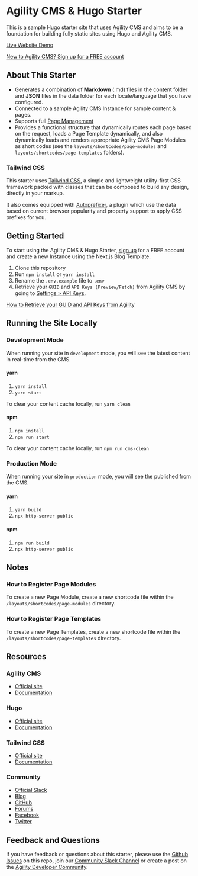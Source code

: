 # Agility CMS & Hugo Starter
This is a sample Hugo starter site that uses Agility CMS and aims to be a foundation for building fully static sites using Hugo and Agility CMS.

[Live Website Demo](https://agilitycms-hugo-starter.vercel.app)

[New to Agility CMS? Sign up for a FREE account](https://agilitycms.com/free)

## About This Starter

- Generates a combination of **Markdown** (.md) files in the content folder and **JSON** files in the data folder for each locale/language that you have configured.
- Connected to a sample Agility CMS Instance for sample content & pages.
- Supports full [Page Management](https://help.agilitycms.com/hc/en-us/articles/360055805831)
- Provides a functional structure that dynamically routes each page based on the request, loads a Page Template dynamically, and also dynamically loads and renders appropriate Agility CMS Page Modules as short codes (see the `layouts/shortcodes/page-modules` and `layouts/shortcodes/page-templates` folders).

### Tailwind CSS

This starter uses [Tailwind CSS](https://tailwindcss.com/), a simple and lightweight utility-first CSS framework packed with classes that can be composed to build any design, directly in your markup.

It also comes equipped with [Autoprefixer](https://www.npmjs.com/package/autoprefixer), a plugin which use the data based on current browser popularity and property support to apply CSS prefixes for you.

## Getting Started

To start using the Agility CMS & Hugo Starter, [sign up](https://agilitycms.com/free) for a FREE account and create a new Instance using the Next.js Blog Template.

1. Clone this repository
2. Run `npm install` or `yarn install`
3. Rename the `.env.example` file to `.env`
4. Retrieve your `GUID` and `API Keys (Preview/Fetch)` from Agility CMS by going to [Settings > API Keys](https://manager.agilitycms.com/settings/apikeys).

[How to Retrieve your GUID and API Keys from Agility](https://help.agilitycms.com/hc/en-us/articles/360031919212-Retrieving-your-API-Key-s-Guid-and-API-URL-)

## Running the Site Locally

### Development Mode

When running your site in `development` mode, you will see the latest content in real-time from the CMS.

#### yarn

1. `yarn install`
2. `yarn start`

To clear your content cache locally, run `yarn clean`

#### npm

1. `npm install`
2. `npm run start`

To clear your content cache locally, run `npm run cms-clean`


### Production Mode

When running your site in `production` mode, you will see the published from the CMS.

#### yarn

1. `yarn build`
2. `npx http-server public`

#### npm

1. `npm run build`
2. `npx http-server public`

## Notes

### How to Register Page Modules
To create a new Page Module, create a new shortcode file within the `/layouts/shortcodes/page-modules` directory.

### How to Register Page Templates
To create a new Page Templates, create a new shortcode file within the `/layouts/shortcodes/page-templates` directory.

## Resources

### Agility CMS
- [Official site](https://agilitycms.com)
- [Documentation](https://help.agilitycms.com/hc/en-us)

### Hugo
- [Official site](https://gohugo.io/)
- [Documentation](https://gohugo.io/documentation/)

### Tailwind CSS
- [Official site](http://tailwindcss.com/)
- [Documentation](http://tailwindcss.com/docs)

### Community
- [Official Slack](https://join.slack.com/t/agilitycommunity/shared_invite/enQtNzI2NDc3MzU4Njc2LWI2OTNjZTI3ZGY1NWRiNTYzNmEyNmI0MGZlZTRkYzI3NmRjNzkxYmI5YTZjNTg2ZTk4NGUzNjg5NzY3OWViZGI)
- [Blog](https://agilitycms.com/resources/posts)
- [GitHub](https://github.com/agility)
- [Forums](https://help.agilitycms.com/hc/en-us/community/topics)
- [Facebook](https://www.facebook.com/AgilityCMS/)
- [Twitter](https://twitter.com/AgilityCMS)

## Feedback and Questions
If you have feedback or questions about this starter, please use the [Github Issues](https://github.com/agility/agilitycms-hugo-starter/issues) on this repo, join our [Community Slack Channel](https://join.slack.com/t/agilitycommunity/shared_invite/enQtNzI2NDc3MzU4Njc2LWI2OTNjZTI3ZGY1NWRiNTYzNmEyNmI0MGZlZTRkYzI3NmRjNzkxYmI5YTZjNTg2ZTk4NGUzNjg5NzY3OWViZGI) or create a post on the [Agility Developer Community](https://help.agilitycms.com/hc/en-us/community/topics).
